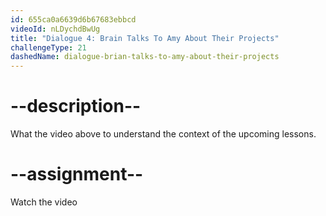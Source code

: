 ```yaml
---
id: 655ca0a6639d6b67683ebbcd
videoId: nLDychdBwUg
title: "Dialogue 4: Brain Talks To Amy About Their Projects"
challengeType: 21
dashedName: dialogue-brian-talks-to-amy-about-their-projects
---
```


# --description--

What the video above to understand the context of the upcoming lessons.

# --assignment--

Watch the video
